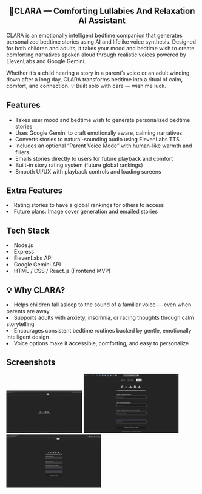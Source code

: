 <h2 align="center"> 🌙CLARA — Comforting Lullabies And Relaxation AI Assistant </h2>

CLARA is an emotionally intelligent bedtime companion that generates personalized bedtime stories using AI and lifelike voice synthesis. Designed for both children and adults, it takes your mood and bedtime wish to create comforting narratives spoken aloud through realistic voices powered by ElevenLabs and Google Gemini.

Whether it’s a child hearing a story in a parent’s voice or an adult winding down after a long day, CLARA transforms bedtime into a ritual of calm, comfort, and connection.
💡 Built solo with care — wish me luck.

## Features

<ul>
  <li>Takes user mood and bedtime wish to generate personalized bedtime stories</li>
  <li>Uses Google Gemini to craft emotionally aware, calming narratives</li>
  <li>Converts stories to natural-sounding audio using ElevenLabs TTS</li>
  <li>Includes an optional “Parent Voice Mode” with human-like warmth and fillers</li>
  <li>Emails stories directly to users for future playback and comfort</li>
  <li>Built-in story rating system (future global rankings)</li>
  <li>Smooth UI/UX with playback controls and loading screens</li>
</ul>



## Extra Features

<li> Rating stories to have a global rankings for others to access</li>
<li> Future plans: Image cover generation and emailed stories </li>

## Tech Stack

<li> Node.js </li>
<li> Express </li>
<li> ElevenLabs API </li>
<li> Google Gemini API </li>
<li> HTML / CSS / React.js (Frontend MVP) </li>

## 💡 Why CLARA?

<li> Helps children fall asleep to the sound of a familiar voice — even when parents are away </li>
<li> Supports adults with anxiety, insomnia, or racing thoughts through calm storytelling </li>
<li> Encourages consistent bedtime routines backed by gentle, emotionally intelligent design </li>
<li> Voice options make it accessible, comforting, and easy to personalize </li>

## Screenshots
<div>
<img width="200" alt = "active view2" src="1.png" />
<img width="250" height ="auto" alt="Active view" src="2.png" />
  <img width="250" height ="auto" alt="Active view" src="3.png" />
</div>
